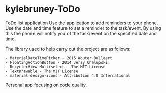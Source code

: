 # kylebruney-ToDo
ToDo list application 
Use the application to add reminders to your phone. Use the date and time feature to set a reminder to the task/event. By using this the phone will notify you of the task/event on the specified date and time.

The library used to help carry out the project are as follows:

    - MaterialDateTimePicker - 2015 Wouter Dullaert
    - FloatingActionButton - 2014 Jerzy Chalupski
    - RecyclerView Multiselect - The MIT License 
    - TextDrawable - The MIT License 
    - material-design-icons - Attribution 4.0 International

Personal app focusing on code quality.

